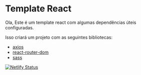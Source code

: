 # Template React

Ola, Este é um template react com algumas dependências úteis configuradas.

Isso criará um projeto com as seguintes bibliotecas:

- [axios](https://github.com/axios/axios)
- [react-router-dom](https://reacttraining.com/react-router/web/guides/quick-start)
- [sass](https://sass-lang.com/)

[![Netlify Status](https://api.netlify.com/api/v1/badges/13efbb49-9bd0-4244-8f45-0a040fe0250e/deploy-status)](https://app.netlify.com/sites/ajudaqui/deploys)
